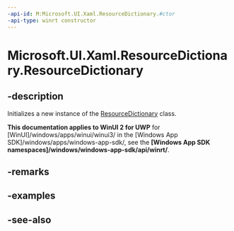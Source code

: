 ```yaml
---
-api-id: M:Microsoft.UI.Xaml.ResourceDictionary.#ctor
-api-type: winrt constructor
---
```


<!-- Method syntax
public ResourceDictionary()
-->

# Microsoft.UI.Xaml.ResourceDictionary.ResourceDictionary

## -description
Initializes a new instance of the [ResourceDictionary](resourcedictionary.md) class.

**This documentation applies to WinUI 2 for UWP** for [WinUI]/windows/apps/winui/winui3/ in the [Windows App SDK]/windows/apps/windows-app-sdk/, see the **[Windows App SDK namespaces]/windows/windows-app-sdk/api/winrt/**.

## -remarks

## -examples

## -see-also
